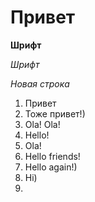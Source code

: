 # Привет
**Шрифт**

*Шрифт*

*Новая строка*

1. Привет
2. Тоже привет!)
3. Ola! Ola!
4. Hello!
3. Ola!
4. Hello friends!
5. Hello again!)
6. Hi)
7. 
